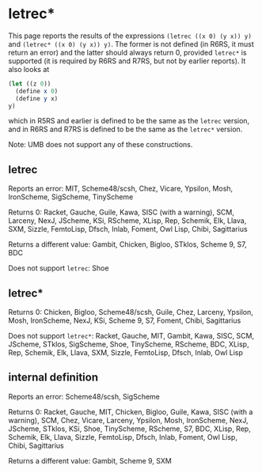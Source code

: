 # letrec*

This page reports the results of the expressions `(letrec ((x 0) (y x)) y)` and `(letrec* ((x 0) (y x)) y)`.  The former is not defined (in R6RS, it must return an error) and the latter should always return 0, provided `letrec*` is supported (it is required by R6RS and R7RS, but not by earlier reports).  It also looks at

```Scheme
(let ((z 0))
  (define x 0)
  (define y x)
y)
```

which in R5RS and earlier is defined to be the same as the `letrec` version, and in R6RS and R7RS is defined to be the same as the `letrec*` version.

Note: UMB does not support any of these constructions.


## letrec

Reports an error: MIT, Scheme48/scsh, Chez, Vicare, Ypsilon, Mosh, IronScheme, SigScheme, TinyScheme

Returns 0: Racket, Gauche, Guile, Kawa, SISC (with a warning), SCM, Larceny, NexJ, JScheme, KSi, RScheme, XLisp, Rep, Schemik, Elk, Llava, SXM, Sizzle, FemtoLisp, Dfsch, Inlab, Foment, Owl Lisp, Chibi, Sagittarius

Returns a different value: Gambit, Chicken, Bigloo, STklos, Scheme 9, S7, BDC

Does not support `letrec`: Shoe

## letrec*

Returns 0: Chicken, Bigloo, Scheme48/scsh, Guile, Chez, Larceny, Ypsilon, Mosh, IronScheme, NexJ, KSi, Scheme 9, S7, Foment, Chibi, Sagittarius

Does not support `letrec*`: Racket, Gauche, MIT, Gambit, Kawa, SISC, SCM, JScheme, STklos, SigScheme, Shoe, TinyScheme, RScheme, BDC, XLisp, Rep, Schemik, Elk, Llava, SXM, Sizzle, FemtoLisp, Dfsch, Inlab, Owl Lisp

## internal definition

Reports an error: Scheme48/scsh, SigScheme

Returns 0: Racket, Gauche, MIT, Chicken, Bigloo, Guile, Kawa, SISC (with a warning), SCM, Chez, Vicare, Larceny, Ypsilon, Mosh, IronScheme, NexJ, JScheme, STklos, KSi, Shoe, TinyScheme, RScheme, S7, BDC, XLisp, Rep, Schemik, Elk, Llava, Sizzle, FemtoLisp, Dfsch, Inlab, Foment, Owl Lisp, Chibi, Sagittarius

Returns a different value: Gambit, Scheme 9, SXM
